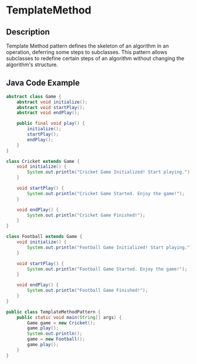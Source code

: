 # TemplateMethod

## Description

Template Method pattern defines the skeleton of an algorithm in an operation, deferring some steps to subclasses. This pattern allows subclasses to redefine certain steps of an algorithm without changing the algorithm's structure.

## Java Code Example

```java
abstract class Game {
    abstract void initialize();
    abstract void startPlay();
    abstract void endPlay();

    public final void play() {
        initialize();
        startPlay();
        endPlay();
    }
}

class Cricket extends Game {
    void initialize() {
        System.out.println("Cricket Game Initialized! Start playing.");
    }

    void startPlay() {
        System.out.println("Cricket Game Started. Enjoy the game!");
    }

    void endPlay() {
        System.out.println("Cricket Game Finished!");
    }
}

class Football extends Game {
    void initialize() {
        System.out.println("Football Game Initialized! Start playing.");
    }

    void startPlay() {
        System.out.println("Football Game Started. Enjoy the game!");
    }

    void endPlay() {
        System.out.println("Football Game Finished!");
    }
}

public class TemplateMethodPattern {
    public static void main(String[] args) {
        Game game = new Cricket();
        game.play();
        System.out.println();
        game = new Football();
        game.play();
    }
}
```
